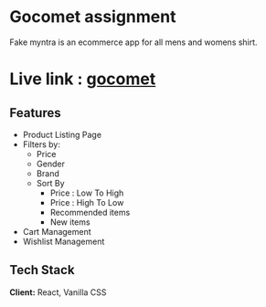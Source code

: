 # Gocomet assignment

Fake myntra is an ecommerce app for all mens and womens shirt.


# Live link : [gocomet](https://gocomet-assignment.netlify.app/)

## Features

- Product Listing Page
- Filters by:
   - Price
   - Gender
   - Brand
   - Sort By
     - Price : Low To High
     - Price : High To Low
     - Recommended items
     - New items
- Cart Management
- Wishlist Management

## Tech Stack

**Client:** React, Vanilla CSS


